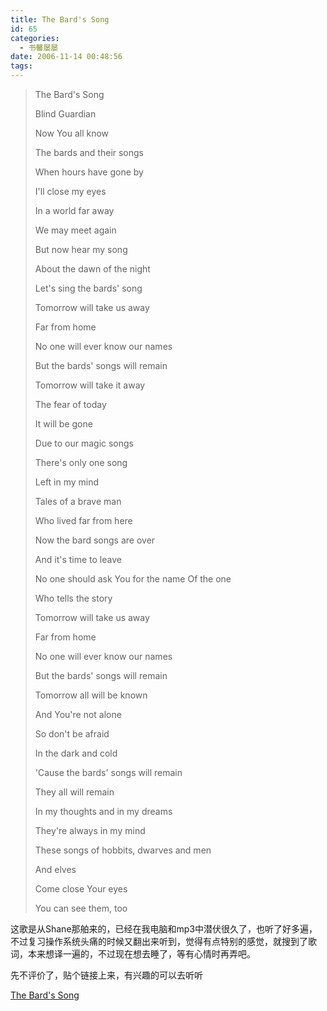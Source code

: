 ```yaml
---
title: The Bard's Song
id: 65
categories:
  - 书馨屡屡
date: 2006-11-14 00:48:56
tags:
---
```


> The Bard's Song
>
>  Blind Guardian
>
> Now You all know
>
> The bards and their songs
>
> When hours have gone by
>
> I'll close my eyes
>
> In a world far away
>
> We may meet again
>
> But now hear my song
>
> About the dawn of the night
>
> Let's sing the bards' song
>
> Tomorrow will take us away
>
> Far from home
>
> No one will ever know our names
>
> But the bards' songs will remain
>
> Tomorrow will take it away
>
> The fear of today
>
> It will be gone
>
> Due to our magic songs
>
> There's only one song
>
> Left in my mind
>
> Tales of a brave man
>
> Who lived far from here
>
> Now the bard songs are over
>
> And it's time to leave
>
> No one should ask You for the name Of the one
>
> Who tells the story
>
> Tomorrow will take us away
>
> Far from home
>
> No one will ever know our names
>
> But the bards' songs will remain
>
> Tomorrow all will be known
>
> And You're not alone
>
> So don't be afraid
>
> In the dark and cold
>
> 'Cause the bards' songs will remain
>
> They all will remain
>
> In my thoughts and in my dreams
>
> They're always in my mind
>
> These songs of hobbits, dwarves and men
>
> And elves
>
> Come close Your eyes
>
> You can see them, too

这歌是从Shane那舶来的，已经在我电脑和mp3中潜伏很久了，也听了好多遍，不过复习操作系统头痛的时候又翻出来听到，觉得有点特别的感觉，就搜到了歌词，本来想译一遍的，不过现在想去睡了，等有心情时再弄吧。

先不评价了，贴个链接上来，有兴趣的可以去听听

[The Bard\'s Song](http://www.youtube.com/watch?v=u_tORtmKIjE)
